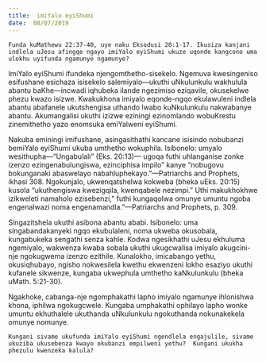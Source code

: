 ```yaml
---
title:  imiYalo eyiShumi
date:  08/07/2019
---
```


`Funda kuMathewu 22:37-40, uye naku Eksodusi 20:1-17. Ikusiza kanjani indlela uJesu afingqe ngayo imiYalo eyiShumi ukuze uqonde kangcono uma ulokhu uyifunda ngamunye ngamunye?`

ImiYalo eyiShumi ifundeka njengomthetho-sisekelo.  Ngemuva kwesingeniso esifushane esichaza isisekelo salemiyalo—ukuthi uNkulunkulu wakhulula abantu baKhe—incwadi iqhubeka ilande ngezimiso eziqavile, okusekelwe phezu kwazo isizwe.  Kwakukhona imiyalo eqonde-ngqo ekulawuleni indlela abantu abafanele ukutshengisa uthando lwabo kuNkulunkulu nakwabanye abantu. Akumangalisi ukuthi izizwe eziningi ezinomlando wobuKrestu zinemithetho yazo enomsuka emiYalweni eyiShumi.

Nakuba eminingi imifushane, asingasithathi kancane isisindo nobubanzi bemiYalo eyiShumi ukuba umthetho wokuphila.  Isibonelo: umyalo wesithupha—“Ungabulali” (Eks. 20:13)— ugoqa futhi uhlanganise zonke izenzo ezingenabulungiswa, ezinciphisa impilo” kanye “nobugovu bokunganaki abaswelayo nabahluphekayo.”—Patriarchs and Prophets, ikhasi 308.  Ngokunjalo, ukwenqatshelwa kokweba (bheka uEks. 20:15) kusola “ukuthengiswa kwezigqila, kwenqabele nezimpi.”  Uthi makukhokhwe izikweleti namaholo ezisebenzi,” futhi kungaqolwa omunye umuntu ngoba engenalwazi noma engenamandla.”—Patriarchs and Prophets, p. 309.

Singazitshela ukuthi asibona abantu ababi.  Isibonelo: uma singabandakanyeki ngqo ekubulaleni, noma ukweba okusobala, kungabukeka sengathi senza kahle. Kodwa ngesikhathi uJesu ekhuluma ngemiyalo, wakwenza kwaba sobala ukuthi ukugcwalisa imiyalo akugcini-nje ngokugwema izenzo ezithile.  Kunalokho, imicabango yethu, okusiqhubayo, ngisho nokwesilela kwethu ekwenzeni lokho esaziyo ukuthi kufanele sikwenze, kungaba ukwephula umthetho kaNkulunkulu (bheka uMath. 5:21-30).

Ngakhoke, cabanga-nje ngomphakathi lapho imiyalo ngamunye ihlonishwa khona, iphilwa ngokugcwele.  Kungaba umphakathi ophilayo lapho wonke umuntu ekhuthalele ukuthanda uNkulunkulu ngokuthanda nokunakekela omunye nomunye.

`Kungani sivame ukufunda imiYalo eyiShumi ngendlela engajulile, sivame ukuziba ukusebenza kwayo okubanzi empilweni yethu?  Kungani ukukha phezulu kwenzeka kalula?`